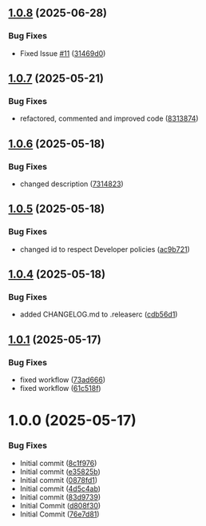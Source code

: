 ## [1.0.8](https://github.com/LucEast/obsidian-current-view/compare/1.0.7...1.0.8) (2025-06-28)


### Bug Fixes

* Fixed Issue [#11](https://github.com/LucEast/obsidian-current-view/issues/11) ([31469d0](https://github.com/LucEast/obsidian-current-view/commit/31469d0ca7af68203ef0caa61ea1ca1a04793cc7))

## [1.0.7](https://github.com/LucEast/obsidian-current-view/compare/1.0.6...1.0.7) (2025-05-21)


### Bug Fixes

* refactored, commented and improved code ([8313874](https://github.com/LucEast/obsidian-current-view/commit/8313874268da105d66e8d199cb9249ab490166d4))

## [1.0.6](https://github.com/LucEast/obsidian-current-view/compare/1.0.5...1.0.6) (2025-05-18)


### Bug Fixes

* changed description ([7314823](https://github.com/LucEast/obsidian-current-view/commit/731482394aa9af599e486d9daedf5bb16940e56c))

## [1.0.5](https://github.com/LucEast/obsidian-current-view/compare/1.0.4...1.0.5) (2025-05-18)


### Bug Fixes

* changed id to respect Developer policies ([ac9b721](https://github.com/LucEast/obsidian-current-view/commit/ac9b721db97b111eca5717e429a204bbb691b753))

## [1.0.4](https://github.com/LucEast/obsidian-current-view/compare/1.0.3...1.0.4) (2025-05-18)


### Bug Fixes

* added CHANGELOG.md to .releaserc ([cdb56d1](https://github.com/LucEast/obsidian-current-view/commit/cdb56d12d340cf5ad6b7af7ced551e820671a2f5))

## [1.0.1](https://github.com/LucEast/obsidian-current-view/compare/1.0.0...1.0.1) (2025-05-17)


### Bug Fixes

* fixed workflow ([73ad666](https://github.com/LucEast/obsidian-current-view/commit/73ad666fedf55fb647a53ec42bce8d879df571ff))
* fixed workflow ([61c518f](https://github.com/LucEast/obsidian-current-view/commit/61c518f057cbf615a126d65b6670623fb34e9f6a))

# 1.0.0 (2025-05-17)


### Bug Fixes

* Initial commit ([8c1f976](https://github.com/LucEast/obsidian-current-view/commit/8c1f976523cdfef2fbfe608239f4601238b62bd3))
* Initial commit ([e35825b](https://github.com/LucEast/obsidian-current-view/commit/e35825b83fd02ea9cd059dd17288fc755d4ba50b))
* Initial commit ([0878fd1](https://github.com/LucEast/obsidian-current-view/commit/0878fd12704381c8e98e8bbffde10ed0a5b61362))
* Initial commit ([4d5c4ab](https://github.com/LucEast/obsidian-current-view/commit/4d5c4ab38f01adc0bdedb28ff0a3d32787490764))
* Initial commit ([83d9739](https://github.com/LucEast/obsidian-current-view/commit/83d97390d6d92b6c15eee3688b2f687fba1197c4))
* Initial Commit ([d808f30](https://github.com/LucEast/obsidian-current-view/commit/d808f30316651b03bd36e82d0fa8d09d69204d42))
* Initial Commit ([76e7d81](https://github.com/LucEast/obsidian-current-view/commit/76e7d812d082c0dd623149ebeb1c3d4072b3e30c))

